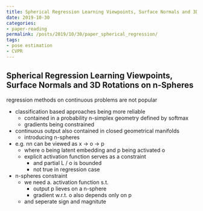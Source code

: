 ```yaml
---
title: Spherical Regression Learning Viewpoints, Surface Normals and 3D Rotations on n-Spheres
date: 2019-10-30
categories:
- paper-reading
permalink: /posts/2019/10/30/paper_spherical_regression/
tags:
- pose estimation
- CVPR
---
```


## Spherical Regression Learning Viewpoints, Surface Normals and 3D Rotations on n-Spheres

regression methods on continuous problems are not popular
- classification based approaches being more reliable
    - contained in a probability n-simplex geometry defined by softmax
    - gradients being constrained
- continuous output also contained in closed geometrical manifolds
    - introducing n-spheres
- e.g. nn can be viewed as x -> o -> p
    - where o being latent embedding and p being activated o
    - explicit activation function serves as a constraint
        - and partial L / o is bounded
        - not true in regression case
- n-spheres constraint
    - we need a. activation function s.t.
        - output p lieves on a n-sphere
        - gradient w.r.t. o also depends only on p
    - and seperate sign and magnitute
    

